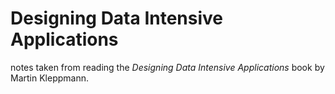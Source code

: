 # Designing Data Intensive Applications

notes taken from reading the _Designing Data Intensive Applications_ book by Martin Kleppmann.
